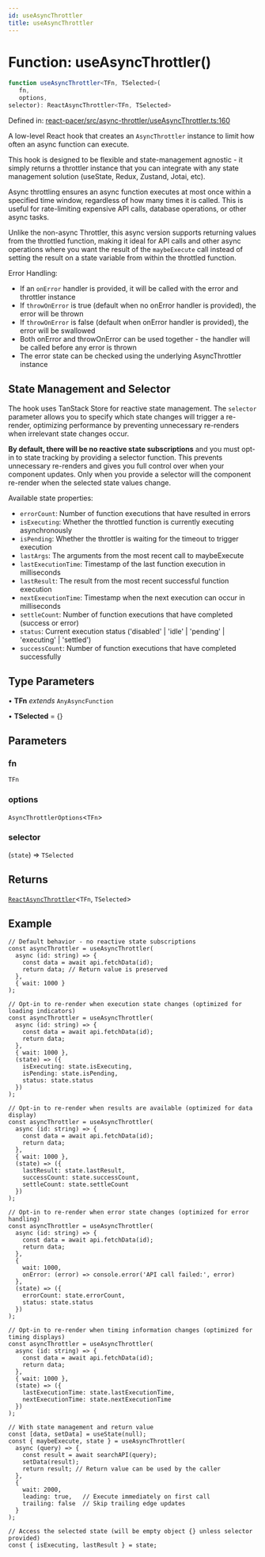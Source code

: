 ```yaml
---
id: useAsyncThrottler
title: useAsyncThrottler
---
```


<!-- DO NOT EDIT: this page is autogenerated from the type comments -->

# Function: useAsyncThrottler()

```ts
function useAsyncThrottler<TFn, TSelected>(
   fn, 
   options, 
selector): ReactAsyncThrottler<TFn, TSelected>
```

Defined in: [react-pacer/src/async-throttler/useAsyncThrottler.ts:160](https://github.com/TanStack/pacer/blob/main/packages/react-pacer/src/async-throttler/useAsyncThrottler.ts#L160)

A low-level React hook that creates an `AsyncThrottler` instance to limit how often an async function can execute.

This hook is designed to be flexible and state-management agnostic - it simply returns a throttler instance that
you can integrate with any state management solution (useState, Redux, Zustand, Jotai, etc).

Async throttling ensures an async function executes at most once within a specified time window,
regardless of how many times it is called. This is useful for rate-limiting expensive API calls,
database operations, or other async tasks.

Unlike the non-async Throttler, this async version supports returning values from the throttled function,
making it ideal for API calls and other async operations where you want the result of the `maybeExecute` call
instead of setting the result on a state variable from within the throttled function.

Error Handling:
- If an `onError` handler is provided, it will be called with the error and throttler instance
- If `throwOnError` is true (default when no onError handler is provided), the error will be thrown
- If `throwOnError` is false (default when onError handler is provided), the error will be swallowed
- Both onError and throwOnError can be used together - the handler will be called before any error is thrown
- The error state can be checked using the underlying AsyncThrottler instance

## State Management and Selector

The hook uses TanStack Store for reactive state management. The `selector` parameter allows you
to specify which state changes will trigger a re-render, optimizing performance by preventing
unnecessary re-renders when irrelevant state changes occur.

**By default, there will be no reactive state subscriptions** and you must opt-in to state
tracking by providing a selector function. This prevents unnecessary re-renders and gives you
full control over when your component updates. Only when you provide a selector will the
component re-render when the selected state values change.

Available state properties:
- `errorCount`: Number of function executions that have resulted in errors
- `isExecuting`: Whether the throttled function is currently executing asynchronously
- `isPending`: Whether the throttler is waiting for the timeout to trigger execution
- `lastArgs`: The arguments from the most recent call to maybeExecute
- `lastExecutionTime`: Timestamp of the last function execution in milliseconds
- `lastResult`: The result from the most recent successful function execution
- `nextExecutionTime`: Timestamp when the next execution can occur in milliseconds
- `settleCount`: Number of function executions that have completed (success or error)
- `status`: Current execution status ('disabled' | 'idle' | 'pending' | 'executing' | 'settled')
- `successCount`: Number of function executions that have completed successfully

## Type Parameters

• **TFn** *extends* `AnyAsyncFunction`

• **TSelected** = \{\}

## Parameters

### fn

`TFn`

### options

`AsyncThrottlerOptions`\<`TFn`\>

### selector

(`state`) => `TSelected`

## Returns

[`ReactAsyncThrottler`](../../interfaces/reactasyncthrottler.md)\<`TFn`, `TSelected`\>

## Example

```tsx
// Default behavior - no reactive state subscriptions
const asyncThrottler = useAsyncThrottler(
  async (id: string) => {
    const data = await api.fetchData(id);
    return data; // Return value is preserved
  },
  { wait: 1000 }
);

// Opt-in to re-render when execution state changes (optimized for loading indicators)
const asyncThrottler = useAsyncThrottler(
  async (id: string) => {
    const data = await api.fetchData(id);
    return data;
  },
  { wait: 1000 },
  (state) => ({
    isExecuting: state.isExecuting,
    isPending: state.isPending,
    status: state.status
  })
);

// Opt-in to re-render when results are available (optimized for data display)
const asyncThrottler = useAsyncThrottler(
  async (id: string) => {
    const data = await api.fetchData(id);
    return data;
  },
  { wait: 1000 },
  (state) => ({
    lastResult: state.lastResult,
    successCount: state.successCount,
    settleCount: state.settleCount
  })
);

// Opt-in to re-render when error state changes (optimized for error handling)
const asyncThrottler = useAsyncThrottler(
  async (id: string) => {
    const data = await api.fetchData(id);
    return data;
  },
  {
    wait: 1000,
    onError: (error) => console.error('API call failed:', error)
  },
  (state) => ({
    errorCount: state.errorCount,
    status: state.status
  })
);

// Opt-in to re-render when timing information changes (optimized for timing displays)
const asyncThrottler = useAsyncThrottler(
  async (id: string) => {
    const data = await api.fetchData(id);
    return data;
  },
  { wait: 1000 },
  (state) => ({
    lastExecutionTime: state.lastExecutionTime,
    nextExecutionTime: state.nextExecutionTime
  })
);

// With state management and return value
const [data, setData] = useState(null);
const { maybeExecute, state } = useAsyncThrottler(
  async (query) => {
    const result = await searchAPI(query);
    setData(result);
    return result; // Return value can be used by the caller
  },
  {
    wait: 2000,
    leading: true,   // Execute immediately on first call
    trailing: false  // Skip trailing edge updates
  }
);

// Access the selected state (will be empty object {} unless selector provided)
const { isExecuting, lastResult } = state;
```

